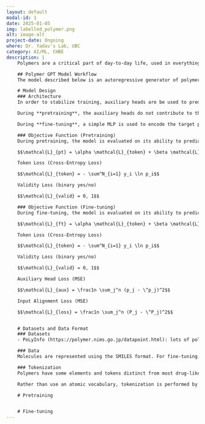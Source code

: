 ```yaml
---
layout: default
modal-id: 1
date: 2025-01-05
img: labelled_polymer.png
alt: image-alt
project-date: Ongoing
where: Dr. Yadav's Lab, UBC
category: AI/ML, CHBE
description: |
    Polymers are a critical part of day-to-day life, used in everything from plastics to clothes. As we seek to reduce our reliance on petroleum-derived products, the source of many modern polymers, there is an increasing push to develop new polymers that use organic molecules as a feedstock. The search space of possible polymers is too massive to ever explore experimentally. So, we need to extract valuable insights from a massive space governed by complex relationships - seems like a perfect use case for AI. The problem at hand is generative, making it a little more complex. The post below is an up-to-date summary of our approach. As changes are made, I'll change the main text below and add a comment to the bottom describing the update.

    ## Polymer GPT Model Workflow
    The model described below is an autoregressive generator of polymers based using desired properties as input. Training consists of two stages: pre-training on chemical molecules without property direction, and training on polymers using properties to guide the generation process.

    # Model Design
    ### Architecture
    In order to stabilize training, auxiliary heads are be used to predict the difference between the desired and \"true\" properties of the generated molecule. Additional prediction heads should provide more nuanced gradients to guide model training. The main head of the model predicts the next token given the input sequence. The model architecture changes slightly between pretraining and fine-tuning. 

    During **pretraining**, the auxiliary heads do not contribute to the loss, and a 0 embedding is fed in the place of target properties. The model is trained to generate the example molecules starting with after a \<start> token and terminating in an \<end> token. 

    During **fine-tuning**, a simple MLP is used to encode the target properties into an embedding (the same size as the token embeddings). This is prepended to the \<start> token before inference. During training, a molecule's known properties are used the target.

    ### Objective Function (Pretraining)
    During pretraining, the model is evaluated on its ability to predict the correct next token with the objective function, and whether the final molecule is chemically valid: 

    $$\mathcal{L}_{pt} = \alpha \mathcal{L}_{token} + \beta \mathcal{L}_{valid}$$

    Token Loss (Cross-Entropy Loss)

    $$\mathcal{L}_{token} = - \sum^N_{i=1} y_i \ln p_i$$

    Validity Loss (binary yes/no)

    $$\mathcal{L}_{valid} = 0, 1$$

    ### Objective Function (Fine-tuning)
    During fine-tuning, the model is evaluated on its ability to predict the correct next token and the validity of the generated molecule, as well as how closely the properties of the final molecule align with the input properties and how well each of the auxiliary head properties are predicted. Each of these objectives is weights according to the parameters $$\alpha$$, $$\beta$$, $$\gamma$$, and $$\delta$$ to produce the objective function:

    $$\mathcal{L}_{ft} = \alpha \mathcal{L}_{token} + \beta \mathcal{L}_{valid} + \gamma \mathcal{L}_{aux} + \delta \mathcal{L}_{align} $$

    Token Loss (Cross-Entropy Loss)

    $$\mathcal{L}_{token} = - \sum^N_{i=1} y_i \ln p_i$$

    Validity Loss (binary yes/no)

    $$\mathcal{L}_{valid} = 0, 1$$

    Auxiliary Head Loss (MSE)

    $$\mathcal{L}_{aux} = \frac1n \sum_j^n (p_j - \^p_j)^2$$

    Input Alignment Loss (MSE)

    $$\mathcal{L}_{loss} = \frac1n \sum_j^n (P_j - \^P_j)^2$$


    # Datasets and Data Format
    ### Datasets
    - PoLyInfo (https://polymer.nims.go.jp/datapoint.html): lots of polymer structure/property pairs

    ### Data
    Molecules are represented using the SMILES format. For fine-tuning, property targets are normalized according to XXX. Missing properties are imputed using dedicated property models according to the scheme scheme below. 

    ### Tokenization
    Polymers have some elements and tokens distinct from most drug-like molecules (that form the foundation of many available datasets). In particular, metals may be present and * is used in some datasets to indicate polymerization points. Tokenization is performed using the INSERT dataset of experimentally-validated polymers. Any molecules containing tokens not in the vocabulary are removed from training.

    Rather than use an atomic vocabulary, tokenization is performed by sequentially merging the two most common adjacent tokens until a chosen vocabulary size is achieved. 

    # Pretraining


    # Fine-tuning
---
```

